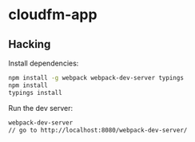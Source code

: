 # cloudfm-app

## Hacking

Install dependencies:

```sh
npm install -g webpack webpack-dev-server typings
npm install
typings install
```

Run the dev server:

```sh
webpack-dev-server
// go to http://localhost:8080/webpack-dev-server/
```
